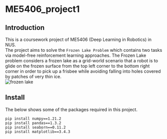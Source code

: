 # ME5406_project1
## Introduction
This is a coursework project of ME5406 (Deep Learning in Robotics) in NUS.<br>
The project aims to solve the `Frozen Lake Problem` which contains two tasks via model-free reinforcement learning approaches. 
The Frozen Lake problem considers a frozen lake as a grid-world scenario that a robot is to glide on the frozen surface from the top left corner to the bottom right corner in order to pick up a frisbee while avoiding falling into holes covered by patches of very thin ice.<br>
![frozen lake](https://github.com/Lil-Jie/ME5405_project1/raw/master/task1/img/robot.png)

## Install
The below shows some of the packages required in this project.
```shell
pip install numpy==1.21.2
pip install pandas==1.3.2
pip install seaborn==0.11.2
pip install matplotlib==3.4.3
```

##
